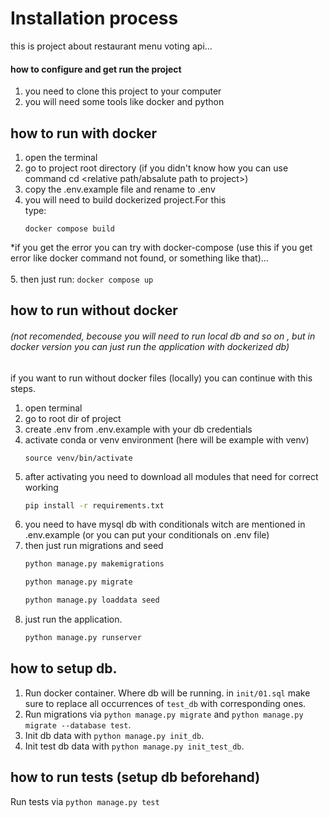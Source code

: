 # Installation process

this is project about restaurant menu voting api...

#### how to configure and get run the project
1. you need to clone this project to your computer
2. you will need some tools like docker and python

## how to run with docker
1. open the terminal
2. go to project root directory (if you didn't know how you can use command cd <relative path/absalute path to project>)
3. copy the .env.example file and rename to .env 
4. you will need to build dockerized project.For this<br/>
type:
    ```
    docker compose build
    ```
*if you get the error you can try with docker-compose (use this if you get error like docker command not found, or something like that)... <br/>
<br/>
5.  then just run:
    ```
    docker compose up
    ```

## how to run without docker
###### (not recomended, becouse you will need to run local db  and so on , but in docker version you can just run the application with dockerized db)
if you want to run without docker files (locally) you can continue with this steps.<br/>
1. open terminal 
2. go to root dir of project
3. create .env from .env.example with your db credentials
4. activate conda or venv environment (here will be example with venv)
    ```
    source venv/bin/activate
    ```
5. after activating you need to download all modules that need for correct working
    ```cmd
    pip install -r requirements.txt
    ```
6. you need to have mysql db with conditionals witch are mentioned in .env.example (or you can put your conditionals on .env file)
7. then just run migrations and seed 
    ```cmd
    python manage.py makemigrations
    ```
    ```cmd
    python manage.py migrate
    ```
    ```cmd
    python manage.py loaddata seed
    ```
8. just run the application.
    ```cmd
    python manage.py runserver
    ```
   
## how to setup db.

1. Run docker container. Where db will be running. in `init/01.sql` make sure to
replace all occurrences of `test_db` with corresponding ones.
2. Run migrations via `python manage.py migrate` and `python manage.py migrate --database test`.
3. Init db data with `python manage.py init_db`.
4. Init test db data with `python manage.py init_test_db`.

   
## how to run tests (setup db beforehand)

Run tests via `python manage.py test`
